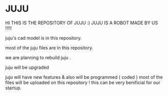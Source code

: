 # JUJU



HI THIS IS THE REPOSITORY OF JUJU :) JUJU IS A ROBOT MADE BY US !!!!!


juju's cad model is in this repository.


most of the juju files are in this repository.


we are planning to rebuild juju .






juju will be upgraded







juju will have new features & also will be programmed ( coded ) 
most of the files will be uploaded on this repository !
this can be very benificial for our startup.
